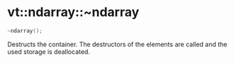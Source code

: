 vt::ndarray::~ndarray
=====================

```c++
~ndarray();
```

Destructs the container. The destructors of the elements are called and the used storage is deallocated.
